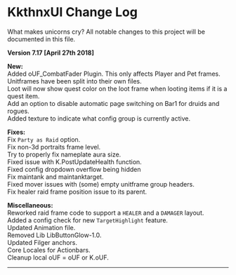 # KkthnxUI Change Log

What makes unicorns cry?
All notable changes to this project will be documented in this file.

**Version 7.17 [April 27th 2018]**

**New:**   
Added oUF_CombatFader Plugin. This only affects Player and Pet frames.   
Unitframes have been split into their own files.   
Loot will now show quest color on the loot frame when looting items if it is a quest item.  
Add an option to disable automatic page switching on Bar1 for druids and rogues.   
Added texture to indicate what config group is currently active.   


**Fixes:**   
Fix `Party as Raid` option.   
Fix non-3d portraits frame level.   
Try to properly fix nameplate aura size.   
Fixed issue with K.PostUpdateHealth function.  
Fixed config dropdown overflow being hidden   
Fix maintank and maintanktarget.      
Fixed mover issues with (some) empty unitframe group headers.   
Fix healer raid frame position issue to its parent.


**Miscellaneous:**   
Reworked raid frame code to support a `HEALER` and a `DAMAGER` layout.   
Added a config check for new `TargetHighlight` feature.   
Updated Animation file.  
Removed Lib LibButtonGlow-1.0.   
Updated Filger anchors.  
Core Locales for Actionbars.  
Cleanup local oUF = oUF or K.oUF.
___
